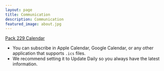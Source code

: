 ```yaml
---
layout: page
title: Communication
description: Communication
featured_image: about.jpg
---
```


[Pack 229 Calendar](webcals://hsspack229.org/ics/pack229.ics)

* You can subscribe in Apple Calendar, Google Calendar, or any other application that supports `.ics` files.
* We recommend setting it to Update Daily so you always have the latest information.
